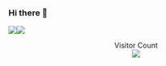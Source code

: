 ### Hi there 👋


<div style="display: flex; flex-direction: row;">
 <img class="img" src="https://github-readme-stats.vercel.app/api?username=ctrl-alt-caleb&show_icons=true&theme=radical" />
 <img class="img" src="https://github-readme-stats.vercel.app/api/top-langs/?username=ctrl-alt-caleb&theme=radical&layout=compact" />
</div>


<p align="center"> 
  Visitor Count<br>
  <img src="https://profile-counter.glitch.me/ctrl-alt-caleb/count.svg" />
</p>

